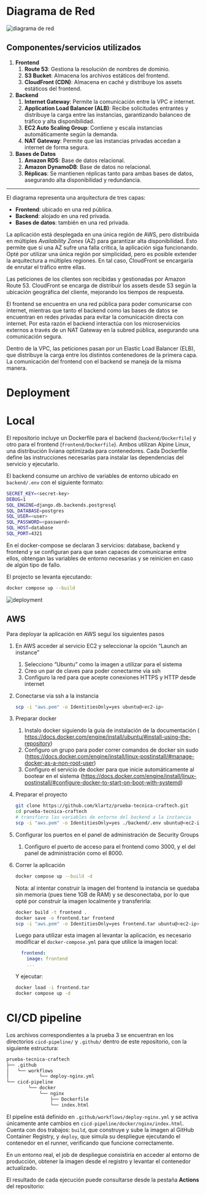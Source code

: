 # Diagrama de Red

![diagrama de red](https://github.com/klartz/prueba-tecnica-craftech/blob/main/images/network-diagram.png)

## Componentes/servicios utilizados

1. **Frontend**
    1. **Route 53**: Gestiona la resolución de nombres de dominio.
    2. **S3 Bucket**: Almacena los archivos estáticos del frontend.
    3. **CloudFront (CDN)**: Almacena en caché y distribuye los assets estáticos del frontend.
2. **Backend**
    1. **Internet Gateway**: Permite la comunicación entre la VPC e internet.
    2. **Application Load Balancer (ALB)**: Recibe solicitudes entrantes y distribuye la carga entre las instancias, garantizando balanceo de tráfico y alta disponibilidad.
    3. **EC2 Auto Scaling Group**: Contiene y escala instancias automáticamente según la demanda.
    4. **NAT Gateway**: Permite que las instancias privadas accedan a internet de forma segura.
3. **Bases de Datos**
    1. **Amazon RDS**: Base de datos relacional.
    2. **Amazon DynamoDB**: Base de datos no relacional.
    3. **Réplicas**: Se mantienen réplicas tanto para ambas bases de datos, asegurando alta disponibilidad y redundancia.

---

El diagrama representa una arquitectura de tres capas:

- **Frontend**: ubicado en una red pública.
- **Backend**: alojado en una red privada.
- **Bases de datos**: también en una red privada.

La aplicación está desplegada en una única región de AWS, pero distribuida en múltiples *Availability Zones* (AZ) para garantizar alta disponibilidad. Esto permite que si una AZ sufre una falla crítica, la aplicación siga funcionando.
Opté por utilizar una única región por simplicidad, pero es posible extender la arquitectura a múltiples regiones. En tal caso, CloudFront se encargaría de enrutar el tráfico entre ellas.

Las peticiones de los clientes son recibidas y gestionadas por Amazon Route 53. CloudFront se encarga de distribuir los assets desde S3 según la ubicación geográfica del cliente, mejorando los tiempos de respuesta.

El frontend se encuentra en una red pública para poder comunicarse con internet, mientras que tanto el backend como las bases de datos se encuentran en redes privadas para evitar la comunicación directa con internet.
Por esta razón el backend interactúa con los microservicios externos a través de un NAT Gateway en la subred pública, asegurando una comunicación segura.

Dentro de la VPC, las peticiones pasan por un Elastic Load Balancer (ELB), que distribuye la carga entre los distintos contenedores de la primera capa. La comunicación del frontend con el backend se maneja de la misma manera.

# Deployment

# Local

El repositorio incluye un Dockerfile para el backend (`backend/Dockerfile`) y otro para el frontend (`frontend/Dockerfile`). Ambos utilizan Alpine Linux, una distribución liviana optimizada para contenedores. Cada Dockerfile define las instrucciones necesarias para instalar las dependencias del servicio y ejecutarlo.

El backend consume un archivo de variables de entorno ubicado en `backend/.env` con el siguiente formato:

```bash
SECRET_KEY=<secret-key>
DEBUG=1
SQL_ENGINE=django.db.backends.postgresql
SQL_DATABASE=postgres
SQL_USER=<user>
SQL_PASSWORD=<password>
SQL_HOST=database
SQL_PORT=4321
```

En el docker-compose se declaran 3 servicios: database, backend y frontend y se configuran para que sean capaces de comunicarse entre ellos, obtengan las variables de entorno necesarias y se reinicien en caso de algún tipo de fallo.

El projecto se levanta ejecutando:

```bash
docker compose up --build
```
![deployment](https://github.com/klartz/prueba-tecnica-craftech/blob/main/images/deployment.png)

## AWS

Para deployar la aplicación en AWS seguí los siguientes pasos

1. En AWS acceder al servicio EC2 y seleccionar la opción “Launch an instance”
    1. Selecciono “Ubuntu” como la imagen a utilizar para el sistema
    2. Creo un par de claves para poder conectarme via ssh
    3. Configuro la red para que acepte conexiones HTTPS y HTTP desde internet
2. Conectarse via ssh a la instancia

    ```bash
    scp -i "aws.pem" -o IdentitiesOnly=yes ubuntu@<ec2-ip>
    ```

3. Preparar docker
    1. Instalo docker siguiendo la guía de instalación de la documentación ( https://docs.docker.com/engine/install/ubuntu/#install-using-the-repository)
    2. Configuro un grupo para poder correr comandos de docker sin sudo (https://docs.docker.com/engine/install/linux-postinstall/#manage-docker-as-a-non-root-user)
    3. Configuro el servicio de docker para que inicie automáticamente al bootear en el sistema (https://docs.docker.com/engine/install/linux-postinstall/#configure-docker-to-start-on-boot-with-systemd)
4. Preparar el proyecto

    ```bash
    git clone https://github.com/klartz/prueba-tecnica-craftech.git
    cd prueba-tecnica-craftech
    # transfiero las variables de entorno del backend a la instancia
    scp -i "aws.pem" -o IdentitiesOnly=yes ./backend/.env ubuntu@<ec2-ip>:/home/ubuntu/prueba-tecnica-craftech/backend/
    ```

5. Configurar los puertos en el panel de administración de Security Groups
    1. Configuro el puerto de acceso para el frontend como 3000, y el del panel de administración como el 8000.
6. Correr la aplicación

    ```bash
    docker compose up --build -d
    ```

    Nota: al intentar construir la imagen del frontend la instancia se quedaba sin memoria (pues tiene 1GB de RAM) y se desconectaba, por lo que opté por construir la imagen localmente y transferirla:

    ```bash
    docker build -t frontend .
    docker save -o frontend.tar frontend
    scp -i "aws.pem" -o IdentitiesOnly=yes frontend.tar ubuntu@<ec2-ip>:/home/ubuntu/prueba-tecnica-craftech/
    ```

    Luego para utilizar esta imagen al levantar la aplicación, es necesario modificar el `docker-compose.yml` para que utilice la imagen local:

    ```yaml
      frontend:
        image: frontend
        ...
    ```

    Y ejecutar:

    ```bash
    docker load -i frontend.tar
    docker compose up -d
    ```

# CI/CD pipeline
Los archivos correspondientes a la prueba 3 se encuentran en los directorios `cicd-pipeline/` y `.github/` dentro de este repositorio, con la siguiente estructura:
```sh
prueba-tecnica-craftech
├── .github
│   └── workflows
│		    └── deploy-nginx.yml
└── cicd-pipeline
		└── docker
		    └── nginx
		        ├── Dockerfile
		        └── index.html
```
El pipeline está definido en `.github/workflows/deploy-nginx.yml` y se activa únicamente ante cambios en `cicd-pipeline/docker/nginx/index.html`.
Cuenta con dos trabajos: `build`, que construye y sube la imagen al GitHub Container Registry, y `deploy`, que simula su despliegue ejecutando el contenedor en el runner, verificando que funcione correctamente.

En un entorno real, el job de despliegue consistiría en acceder al entorno de producción, obtener la imagen desde el registro y levantar el contenedor actualizado.

El resultado de cada ejecución puede consultarse desde la pestaña **Actions** del repositorio:
